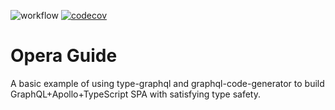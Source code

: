 ![workflow](https://github.com/baarsa/opera-guide-typegraphql/actions/workflows/services-ci.yml/badge.svg)
[![codecov](https://codecov.io/gh/baarsa/opera-guide-typegraphql/branch/master/graph/badge.svg?token=5PLFDXDET1)](https://codecov.io/gh/baarsa/opera-guide-typegraphql)

# Opera Guide

A basic example of using type-graphql and graphql-code-generator to build GraphQL+Apollo+TypeScript SPA with satisfying type safety.
